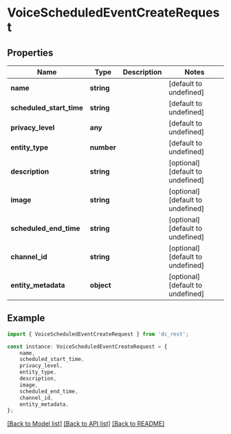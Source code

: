 # VoiceScheduledEventCreateRequest


## Properties

Name | Type | Description | Notes
------------ | ------------- | ------------- | -------------
**name** | **string** |  | [default to undefined]
**scheduled_start_time** | **string** |  | [default to undefined]
**privacy_level** | **any** |  | [default to undefined]
**entity_type** | **number** |  | [default to undefined]
**description** | **string** |  | [optional] [default to undefined]
**image** | **string** |  | [optional] [default to undefined]
**scheduled_end_time** | **string** |  | [optional] [default to undefined]
**channel_id** | **string** |  | [optional] [default to undefined]
**entity_metadata** | **object** |  | [optional] [default to undefined]

## Example

```typescript
import { VoiceScheduledEventCreateRequest } from 'dc_rest';

const instance: VoiceScheduledEventCreateRequest = {
    name,
    scheduled_start_time,
    privacy_level,
    entity_type,
    description,
    image,
    scheduled_end_time,
    channel_id,
    entity_metadata,
};
```

[[Back to Model list]](../README.md#documentation-for-models) [[Back to API list]](../README.md#documentation-for-api-endpoints) [[Back to README]](../README.md)
